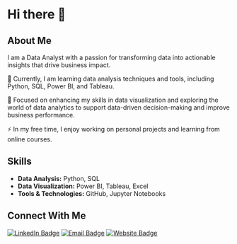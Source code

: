 # Hi there 👋

## About Me
I am a Data Analyst with a passion for transforming data into actionable insights that drive business impact. 

🔭 Currently, I am learning data analysis techniques and tools, including Python, SQL, Power BI, and Tableau.

🌱 Focused on enhancing my skills in data visualization and exploring the world of data analytics to support data-driven decision-making and improve business performance.

⚡ In my free time, I enjoy working on personal projects and learning from online courses.

## Skills
- **Data Analysis:** Python, SQL
- **Data Visualization:** Power BI, Tableau, Excel
- **Tools & Technologies:** GitHub, Jupyter Notebooks

## Connect With Me
[![LinkedIn Badge](https://img.shields.io/badge/-LinkedIn-0077B5?style=flat-square&logo=LinkedIn&logoColor=white)](https://www.linkedin.com/in/maaz-umar-) 
[![Email Badge](https://img.shields.io/badge/-Email-D14836?style=flat-square&logo=gmail&logoColor=white)](mailto:maazumar2005@gmail.com)
[![Website Badge](https://img.shields.io/badge/-Website-0077B5?style=flat-square&logo=internet-explorer&logoColor=white)](https://maazumar2005.wixsite.com/portfolio)


